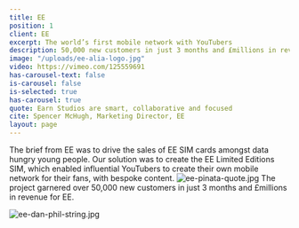 ```yaml
---
title: EE
position: 1
client: EE
excerpt: The world’s first mobile network with YouTubers
description: 50,000 new customers in just 3 months and £millions in revenue for EE
image: "/uploads/ee-alia-logo.jpg"
video: https://vimeo.com/125559691
has-carousel-text: false
is-carousel: false
is-selected: true
has-carousel: true
quote: Earn Studios are smart, collaborative and focused
cite: Spencer McHugh, Marketing Director, EE
layout: page
---
```


The brief from EE was to drive the sales of EE SIM cards amongst data hungry young people. Our solution was to create the EE Limited Editions SIM, which enabled influential YouTubers to create their own mobile network for their fans, with bespoke content.
![ee-pinata-quote.jpg](/uploads/ee-pinata-quote.jpg)
The project garnered over 50,000 new customers in just 3 months and £millions in revenue for EE.

![ee-dan-phil-string.jpg](/uploads/ee-dan-phil-string.jpg)